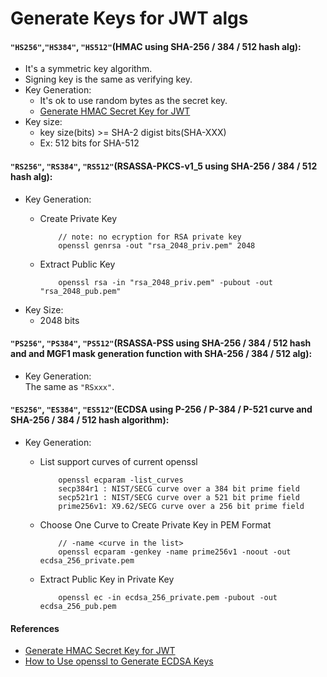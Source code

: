 # Generate Keys for JWT algs


#### `"HS256"`,`"HS384"`, `"HS512"`(HMAC using SHA-256 / 384 / 512 hash alg):
* It's a symmetric key algorithm.
* Signing key is the same as verifying key.
* Key Generation:
  * It's ok to use random bytes as the secret key.
  * [Generate HMAC Secret Key for JWT](https://github.com/northbright/Notes/blob/master/jwt/generate_hmac_secret_key_for_jwt.md)
* Key size:
  * key size(bits) >= SHA-2 digist bits(SHA-XXX)
  * Ex: 512 bits for SHA-512

#### `"RS256"`, `"RS384"`, `"RS512"`(RSASSA-PKCS-v1_5 using SHA-256 / 384 / 512 hash alg):
* Key Generation:
  * Create Private Key

            // note: no ecryption for RSA private key
            openssl genrsa -out "rsa_2048_priv.pem" 2048

  * Extract Public Key

            openssl rsa -in "rsa_2048_priv.pem" -pubout -out "rsa_2048_pub.pem"
* Key Size:
  * 2048 bits

#### `"PS256"`, `"PS384"`, `"PS512"`(RSASSA-PSS using SHA-256 / 384 / 512 hash and and MGF1 mask generation function with SHA-256 / 384 / 512 alg):
* Key Generation:  
  The same as `"RSxxx"`.

#### `"ES256"`, `"ES384"`, `"ES512"`(ECDSA using P-256 / P-384 / P-521 curve and SHA-256 / 384 / 512 hash algorithm):
* Key Generation:
  * List support curves of current openssl
  
            openssl ecparam -list_curves
            secp384r1 : NIST/SECG curve over a 384 bit prime field
            secp521r1 : NIST/SECG curve over a 521 bit prime field
            prime256v1: X9.62/SECG curve over a 256 bit prime field

  * Choose One Curve to Create Private Key in PEM Format

            // -name <curve in the list>
            openssl ecparam -genkey -name prime256v1 -noout -out ecdsa_256_private.pem

  * Extract Public Key in Private Key

            openssl ec -in ecdsa_256_private.pem -pubout -out ecdsa_256_pub.pem

#### References
* [Generate HMAC Secret Key for JWT](https://github.com/northbright/Notes/blob/master/jwt/generate_hmac_secret_key_for_jwt.md)
* [How to Use openssl to Generate ECDSA Keys](https://github.com/northbright/Notes/blob/master/crypto/how_to_use_openssl_to_generate_ecdsa_keys.md)
